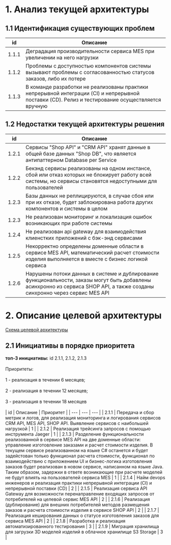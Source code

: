 # 1. Анализ текущей архитектуры
## 1.1 Идентификация существующих проблем
| id    | Описание                                                                                                                                          |
| ----- | ------------------------------------------------------------------------------------------------------------------------------------------------- |
| 1.1.1 | Деградация производительности сервиса MES при увеличении на него нагрузки                                                                         |
| 1.1.2 | Проблемы с доступностью компонентов системы вызывают проблемы с согласованностью статусов заказов, либо их потере                                 |
| 1.1.3 | В команде разработки не реализованы практики непрерывной интеграции (CI) и непрерывной поставки (CD). Релиз и тестирование осуществляется вручную |
## 1.2 Недостатки текущей архитектуры решения
| id    | Описание                                                                                                                                                    |
| ----- | ----------------------------------------------------------------------------------------------------------------------------------------------------------- |
| 1.2.1 | Сервисы "Shop API" и "CRM API" хранят данные в общей базе данных "Shop DB", что является антипаттерном Database per Service                                 |
| 1.2.2 | Бекэнд сервисы реализованы на одном инстансе, сбой или отказ которых не блокирует работу всей системы, но сервисы становятся недоступными для пользователей |
| 1.2.3 | Базы данных не реплицируются, в случае сбоя или при их отказе, будет заблокирована работа других компонентов и системы в целом                                  |
| 1.2.3 | Не реализован мониторинг и локализация ошибок возникающих при работе системы                                                                                |
| 1.2.4 | Не реализован api gateway для взаимодействия клиенстких приложений с бэк-энд сервисами                                                                      |
| 1.2.5 | Некорректно определены доменные области в сервисе MES API, математический расчет стоимости изделия выполняется в вместе с бизнес логикой сервиса            |
| 1.2.6 | Нарушены потоки данных в системе и дублирование функциональности, заказы могут быть добавлены асинхронно из сервиса SHOP API, а также созданы синхронно через сервис MES API |
# 2. Описание целевой архитектуры
[Схема целевой архитектуры](./puml/tobe.plantuml)
## 2.1 Инициативы в порядке приоритета
**топ-3 инициативы:** id 2.1.1, 2.1.2, 2.1.3 <br></br>
Приоритеты: <br></br>
1 - реализация в течении 6 месяцев; <br></br>
2 - реализация в течении 12 месяцев; <br></br>
3 - реализация в течении 18 месяцев <br></br>
| id | Описание | Приоритет |
| --- | --- | --- |
| 2.1.1 | Передача и сбор метрик и логов, для реализация мониторинга и логирования сервисов CRM API, MES API, SHOP API. Выявление сервисов с наибольшей нагрузкой | 1 |
| 2.1.2 | Реализация трейсинга запросов с помощью инструмента Jaeger | 1 |
| 2.1.3 | Разделение функциональности реализованной в сервисе MES API на две доменные области: управление изготовление заказами и расчет стоимости изделия. В текущем сервисе реализованном на языке C# останется и будет задейстован только функционал расчета стоимости, функционал по взаимодействию с приложением UI и бизнес-логика изготовления заказов будет реализован в новом сервисе, написанном на языке Java. Таким образом, задержки в ответе возникающие при расчете моделей не будут влиять на пользователей сервиса MES | 1 |
| 2.1.4 | Найм devops инженеров и реализация практики непрерывной интеграции (CI) и непрерывной поставки (CD) | 2 |
| 2.1.5 | Реализация сервиса API Gateway для возможности перенаправление входящих запросов от потребителей на целевой сервис MES API | 2 |
| 2.1.6 | Реализация (дублирование) для внешних потребителей методов размещения заказов и расчета стоимости изделия в сервисе SHOP API | 2 |
| 2.1.7 | Реализация кеширования данных о статусе изготовления заказов для сервиса MES API | 2 |
| 2.1.8 | Разработка и реализация автоматизированного тестирования | 3 |
| 2.1.9 | Миграция хранилища для загрузки 3D моделей изделий в облачное хранилище S3 Storage | 3 |